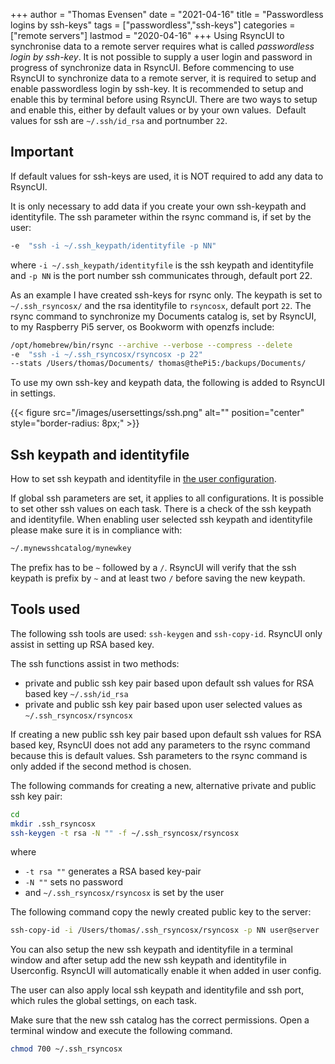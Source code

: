 +++
author = "Thomas Evensen"
date = "2021-04-16"
title = "Passwordless logins by ssh-keys"
tags = ["passwordless","ssh-keys"]
categories = ["remote servers"]
lastmod = "2020-04-16"
+++
Using RsyncUI to synchronise data to a remote server requires what is called *passwordless login by ssh-key*. It is not possible to supply a user login and password in progress of synchronize data in RsyncUI. Before commencing to use RsyncUI to synchronize data to a remote server, it is required to setup and enable passwordless login by ssh-key. It is recommended to setup and enable this by terminal before using RsyncUI. There are two ways to setup and enable this, either by default values or by your own values.  Default values for ssh are `~/.ssh/id_rsa` and portnumber `22`. 

## Important

If default values for ssh-keys are used, it is NOT required to add any data to RsyncUI. 

It is only necessary to add data if you create your own ssh-keypath and identityfile. The ssh parameter within the rsync command is, if set by the user:

```bash
-e  "ssh -i ~/.ssh_keypath/identityfile -p NN"
```
where `-i ~/.ssh_keypath/identityfile` is the ssh keypath and identityfile and `-p NN` is the port number ssh communicates through, default port 22. 

As an example I have created ssh-keys for rsync only. The keypath is set to `~/.ssh_rsyncosx/` and the rsa identityfile to `rsyncosx`, default port `22`. The rsync command to synchronize my Documents catalog is, set by RsyncUI, to my Raspberry Pi5 server, os Bookworm with openzfs include:

```bash
/opt/homebrew/bin/rsync --archive --verbose --compress --delete 
-e  "ssh -i ~/.ssh_rsyncosx/rsyncosx -p 22"
--stats /Users/thomas/Documents/ thomas@thePi5:/backups/Documents/ 
```

To use my own ssh-key and keypath data, the following is added to RsyncUI in settings.

{{< figure src="/images/usersettings/ssh.png" alt="" position="center" style="border-radius: 8px;" >}}

## Ssh keypath and identityfile

How to set ssh keypath and identityfile in [the user configuration](/post/sshsettings/).

If global ssh parameters are set, it applies to all configurations. It is possible to set other ssh values on each task. There is a check of the ssh keypath and identityfile. When enabling user selected ssh keypath and identityfile please make sure it is in compliance with:

```bash
~/.mynewsshcatalog/mynewkey
```

The prefix has to be `~` followed by a `/`. RsyncUI will verify that the ssh keypath is prefix by `~` and at least two `/` before saving the new keypath.

## Tools used

The following ssh tools are used: `ssh-keygen` and `ssh-copy-id`. RsyncUI only assist in setting up RSA based key.

The ssh functions assist in two methods:

- private and public ssh key pair based upon default ssh values for RSA based key `~/.ssh/id_rsa`
- private and public ssh key pair based upon user selected values as `~/.ssh_rsyncosx/rsyncosx`

If creating a new public ssh key pair based upon default ssh values for RSA based key, RsyncUI does not add any parameters to the rsync command because this is default values. Ssh parameters to the rsync command is only added if the second method is chosen.

The following commands for creating a new, alternative private and public ssh key pair:

```bash
cd
mkdir .ssh_rsyncosx
ssh-keygen -t rsa -N "" -f ~/.ssh_rsyncosx/rsyncosx
```

where

- `-t rsa ""` generates a RSA based key-pair
- `-N ""` sets no password
- and `~/.ssh_rsyncosx/rsyncosx` is set by the user

The following command copy the newly created public key to the server:

```bash
ssh-copy-id -i /Users/thomas/.ssh_rsyncosx/rsyncosx -p NN user@server
```

You can also setup the new ssh keypath and identityfile in a terminal window and after setup add the new ssh keypath and identityfile in Userconfig. RsyncUI will automatically enable it when added in user config.

The user can also apply local ssh keypath and identityfile and ssh port, which rules the global settings, on each task.

Make sure that the new ssh catalog has the correct permissions. Open a terminal window and execute the following command.

```bash
chmod 700 ~/.ssh_rsyncosx
```
